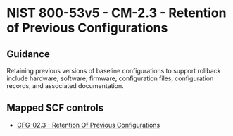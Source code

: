 # NIST 800-53v5 - CM-2.3 - Retention of Previous Configurations
## Guidance
Retaining previous versions of baseline configurations to support rollback include hardware, software, firmware, configuration files, configuration records, and associated documentation.
## Mapped SCF controls
- [CFG-02.3 - Retention Of Previous Configurations](../scf/cfg-023-retentionofpreviousconfigurations.md)